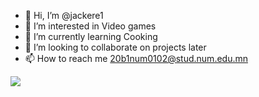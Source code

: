 - 👋 Hi, I’m @jackere1
- 👀 I’m interested in Video games
- 🌱 I’m currently learning Cooking
- 💞️ I’m looking to collaborate on projects later
- 📫 How to reach me  20b1num0102@stud.num.edu.mn
<img src="https://miro.medium.com/max/1000/1*XrEWAu1sgFkZ4IQtG3DMmg.gif" />

<!---
jackere1/jackere1 is a ✨ special ✨ repository because its `README.md` (this file) appears on your GitHub profile.
You can click the Preview link to take a look at your changes.
--->
